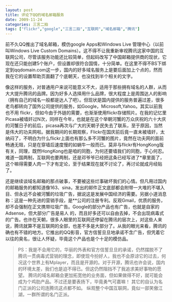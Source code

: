 ```yaml
---
layout: post
title: 评论下QQ的域名邮箱服务
date: 2009-11-24
categories: 三言二拍
tags: ["flickr","google","三言二拍","互联网","域名邮箱","腾讯"]
---
```


前不久QQ推出了域名邮箱，模仿google Apps和Windows Live 管理中心（以前叫Windows Live Custom Domains）。这不得不让我重新审视腾讯这家中国的互联网公司，尽管该服务功能还比较简单，但起码改写了中国邮箱提供商的现状，它现在还只能创建5个账户，但设置却很符合国情，十分简单。在这里不得不BS下绑定到qqdomain.com这一步，国内的好多域名服务上是要后面加上个点的，然而我在它的设置帮助页面翻了个底朝天，也没找到半个相关的文字。

像这样的服务，对普通用户来说可能意义不大，适用于那些拥有域名的人群，从而大大提升腾讯的品牌。因为好多人选择用什么品牌，很大程度上是周围达人的影响（拥有自己的域名一般都是达人了吧）。但现状是国内提供的服务普遍过差，很多老鸟都转向了国外公司提供的服务，如Google，Microsoft,Yahoo。其实以前我也不用 flickr，但如今由于外链的需要，也渐渐使用flickr存储照片。在我的记忆里Picasa被墙奸过N次，同样在今年，也就是在这个举朝河蟹的万众庆祝的六十大庆的河蟹日子的前后，picasa再次与广大的天朝子民失去了联系，至于原因，当然是伟大的功夫网啦。据我期间的长期观察，Flickr在国庆前后竟一直未被墙奸，太纳闷了，不明白为什么flickr上面也有那么多不河蟹的图片，竟然在功夫网的面前畅通无阻，只是在穿墙后速度慢的如蜗牛一般而已。莫非与flickr有HongKong版有关，同理，既然HongKong也是咱的同胞，为何还要墙我们的同胞，于心何忍。难道一国两制，互联网也要两制，还是邓爷爷已经把这条已经写进了*章里面了，这个嘛得需要人肉一下才有定论，至于结果现在就不讨论了，再讨论就成月经贴了。

还是继续谈域名邮箱的那点破事，不要被这些烂事破坏我们的心情。但凡用过国内的邮箱服务的都知道像163、sina，发出的邮件正文底部都会附带一大堆的不堪入目、但永远不会被河蟹的垃圾广告，据说这是发展中国经济的需要。另据小道消息称：这是一种先进的营销手段，是**公司的注册专利。反观Gmail，优质的服务，却不会强制在正文携带垃圾广告。Google的部分产品也有广告，也就是自家的Adsense，但大部分广告是易人 的，而且好多还可以自由去掉，不会出现病毒式的广告。也许在天朝，很多人眼里的互联网还停留在腾讯的层次上，对这些人来说，腾讯就算不是互联网的全部，也差不多是大部分了。从我的眼光来看，腾讯的确也有不错的地方。它推出的QQ影音，官方信誓旦旦地承诺不含广告，但凭着它以往的臭名，很让人怀疑，毕竟这个产品也是个十足的模仿品。
> PS：我是不会用它的，华丽的外表和官方信誓旦旦的承诺，仍然摆脱不了腾讯一贯病毒式营销的理念，即使现今扮好人，我也不会原谅它的过去，何况这个世界上有Mplayer，而且是开源的。对于开源，腾讯也许会说，国内的环境太差，我们也是迫不得已。但这仍然阻挡不了我追求美好事物的愿望。
腾讯的域名邮箱会更加拓宽他的业务面，但如果做得不好，就可能会成为个鸡肋产品。不过还是要表扬下，毕竟勇气可嘉嘛！
> 其它的自认为名门正派的公司连腾讯这点都不如。
纵观整个中国互联网，竟似一部笑傲江湖，一群所谓的名门正派。